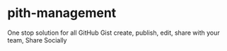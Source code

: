 pith-management
===============

One stop solution for all GitHub Gist create, publish, edit, share with your team, Share Socially
